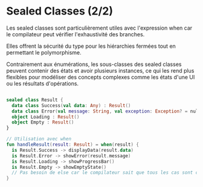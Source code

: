 # Sealed Classes (2/2)


Les sealed classes sont particulièrement utiles avec l'expression when car le compilateur peut vérifier l'exhaustivité des branches.

Elles offrent la sécurité du type pour les hiérarchies fermées tout en permettant le polymorphisme.

Contrairement aux énumérations, les sous-classes des sealed classes peuvent contenir des états et avoir plusieurs instances,
ce qui les rend plus flexibles pour modéliser des concepts complexes comme les états d'une UI ou les résultats d'opérations.


```kotlin

sealed class Result {
  data class Success(val data: Any) : Result()
  data class Error(val message: String, val exception: Exception? = null) : Result()
  object Loading : Result()
  object Empty : Result()
}

// Utilisation avec when
fun handleResult(result: Result) = when(result) {
  is Result.Success -> displayData(result.data)
  is Result.Error -> showError(result.message)
  is Result.Loading -> showProgressBar()
  is Result.Empty -> showEmptyState()
  // Pas besoin de else car le compilateur sait que tous les cas sont couverts
}

```
